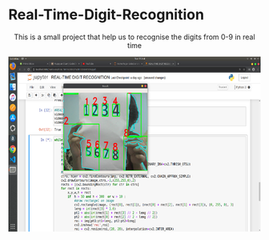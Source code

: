 # Real-Time-Digit-Recognition
<p align="center">This is a small project that help us to recognise the digits from 0-9 in real time</p>
<p align="center">
  <img src="/screenshots/Multidigit.png" width="750" height="350"/>
</p>

